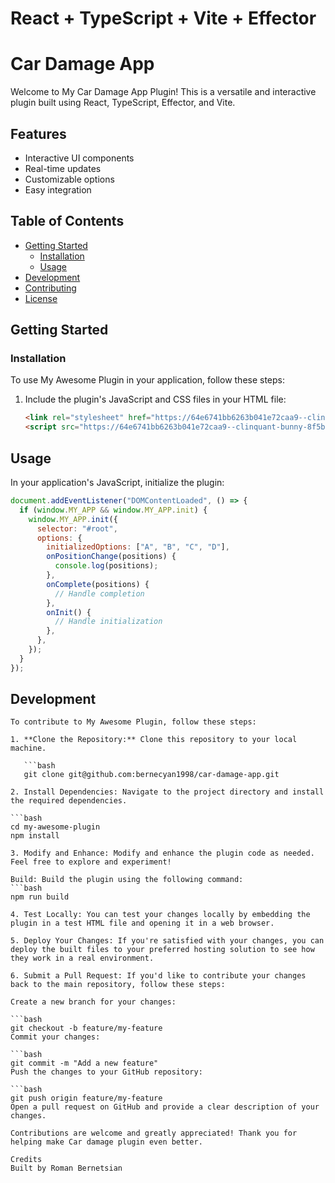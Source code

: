 # React + TypeScript + Vite + Effector
# Car Damage App

Welcome to My Car Damage App Plugin! This is a versatile and interactive plugin built using React, TypeScript, Effector, and Vite.

## Features

- Interactive UI components
- Real-time updates
- Customizable options
- Easy integration

## Table of Contents

- [Getting Started](#getting-started)
  - [Installation](#installation)
  - [Usage](#usage)
- [Development](#development)
- [Contributing](#contributing)
- [License](#license)

## Getting Started

### Installation

To use My Awesome Plugin in your application, follow these steps:

1. Include the plugin's JavaScript and CSS files in your HTML file:

   ```html
   <link rel="stylesheet" href="https://64e6741bb6263b041e72caa9--clinquant-bunny-8f5b39.netlify.app/plugin.css">
   <script src="https://64e6741bb6263b041e72caa9--clinquant-bunny-8f5b39.netlify.app/plugin.js"></script>

## Usage

In your application's JavaScript, initialize the plugin:

```javascript
document.addEventListener("DOMContentLoaded", () => {
  if (window.MY_APP && window.MY_APP.init) {
    window.MY_APP.init({
      selector: "#root",
      options: {
        initializedOptions: ["A", "B", "C", "D"],
        onPositionChange(positions) {
          console.log(positions);
        },
        onComplete(positions) {
          // Handle completion
        },
        onInit() {
          // Handle initialization
        },
      },
    });
  }
});

```
## Development
```
To contribute to My Awesome Plugin, follow these steps:

1. **Clone the Repository:** Clone this repository to your local machine.

   ```bash
   git clone git@github.com:bernecyan1998/car-damage-app.git

2. Install Dependencies: Navigate to the project directory and install the required dependencies.

```bash
cd my-awesome-plugin
npm install

3. Modify and Enhance: Modify and enhance the plugin code as needed. Feel free to explore and experiment!

Build: Build the plugin using the following command:
```bash
npm run build

4. Test Locally: You can test your changes locally by embedding the plugin in a test HTML file and opening it in a web browser.

5. Deploy Your Changes: If you're satisfied with your changes, you can deploy the built files to your preferred hosting solution to see how they work in a real environment.

6. Submit a Pull Request: If you'd like to contribute your changes back to the main repository, follow these steps:

Create a new branch for your changes:

```bash
git checkout -b feature/my-feature
Commit your changes:

```bash
git commit -m "Add a new feature"
Push the changes to your GitHub repository:

```bash
git push origin feature/my-feature
Open a pull request on GitHub and provide a clear description of your changes.

Contributions are welcome and greatly appreciated! Thank you for helping make Car damage plugin even better.

Credits
Built by Roman Bernetsian

